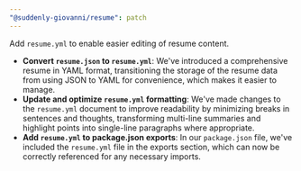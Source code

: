 ```yaml
---
"@suddenly-giovanni/resume": patch
---
```


Add `resume.yml` to enable easier editing of resume content.

- **Convert `resume.json` to `resume.yml`**: We've introduced a comprehensive resume in YAML format, transitioning the storage of the resume data from using JSON to YAML for convenience, which makes it easier to manage.
- **Update and optimize `resume.yml` formatting**: We've made changes to the `resume.yml` document to improve readability by minimizing breaks in sentences and thoughts, transforming multi-line summaries and highlight points into single-line paragraphs where appropriate.
- **Add `resume.yml` to package.json exports**: In our `package.json` file, we've included the `resume.yml` file in the exports section, which can now be correctly referenced for any necessary imports.
